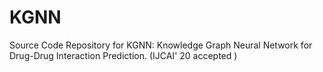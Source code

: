 # KGNN
Source Code Repository for KGNN: Knowledge Graph Neural Network for Drug-Drug Interaction Prediction. (IJCAI' 20 accepted )
